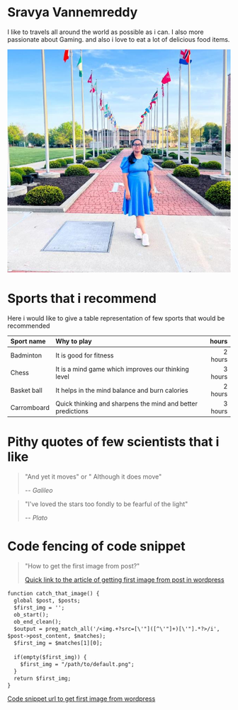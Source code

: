 # Sravya Vannemreddy

I like to travels all around the world as possible as i can. I also more passionate about Gaming. and also i love to eat a lot of delicious food items.

![My Image](./Sravya_image.jpg)


# Sports that i recommend

Here i would like to give a table representation of few sports that would be recommended

|**Sport name**| **Why to play**                                               | **hours** |
|:-------------|:-------------------------------------------------------       |----------:|
|Badminton     | It is good for fitness                                        | 2 hours   |
|Chess         | It is a mind game which improves our thinking level           | 3 hours   |
|Basket ball   | It helps in the mind balance and burn calories                | 2 hours   |
|Carromboard   | Quick thinking and sharpens the mind and better predictions   | 3 hours   |

# Pithy quotes of few scientists that i like

> "And yet it moves" or " Although it does move"
>
> -- *Galileo*

 
> "I've loved the stars too fondly to be fearful of the light"
>
> -- *Plato*

# Code fencing of code snippet

> "How to get the first image from post?"
>
>[Quick link to the article of getting first image from post in wordpress](https://stackoverflow.com/questions/21975301/how-to-get-the-first-image-from-post)

```
function catch_that_image() {
  global $post, $posts;
  $first_img = '';
  ob_start();
  ob_end_clean();
  $output = preg_match_all('/<img.+?src=[\'"]([^\'"]+)[\'"].*?>/i', $post->post_content, $matches);
  $first_img = $matches[1][0];

  if(empty($first_img)) {
    $first_img = "/path/to/default.png";
  }
  return $first_img;
}
```

[Code snippet url to get first image from wordpress](https://css-tricks.com/snippets/wordpress/get-the-first-image-from-a-post/)
